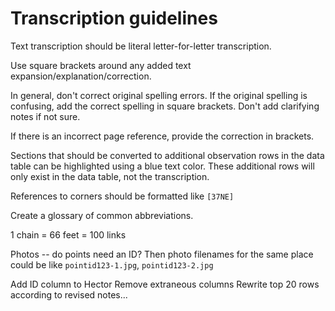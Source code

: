 # Transcription guidelines

Text transcription should be literal letter-for-letter transcription.

Use square brackets around any added text expansion/explanation/correction.

In general, don't correct original spelling errors.  If the original spelling is confusing, add the correct spelling in square brackets.
Don't add clarifying notes if not sure.

If there is an incorrect page reference, provide the correction in brackets.

Sections that should be converted to additional observation rows in the data table can be highlighted using a blue text color.  These additional rows will only exist in the data table, not the transcription.

References to corners should be formatted like `[37NE]`



Create a glossary of common abbreviations.

1 chain = 66 feet = 100 links





Photos -- do points need an ID?  Then photo filenames for the same place could be like `pointid123-1.jpg`, `pointid123-2.jpg`




Add ID column to Hector
Remove extraneous columns
Rewrite top 20 rows according to revised notes...
